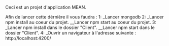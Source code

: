 Ceci est un projet d'application MEAN. 

Afin de lancer cette dérnière il vous faudra : 
1:
_Lancer mongodb 
2:
_Lancer npm install au coeur du projet.
__Lancer npm start au coeur du projet.
3:
_Lancer npm install dans le dossier "Client".
__Lancer npm start dans le dossier "Client". 
4: 
_Ouvrir un navigateur à l'adresse suivante : http://localhost:4200/
